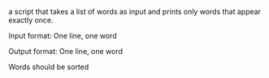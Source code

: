 a script that takes a list of words as input and prints only words that appear exactly once.



Input format: One line, one word

Output format: One line, one word

Words should be sorted
